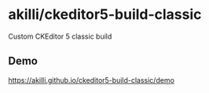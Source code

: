 # akilli/ckeditor5-build-classic

Custom CKEditor 5 classic build

## Demo

https://akilli.github.io/ckeditor5-build-classic/demo
